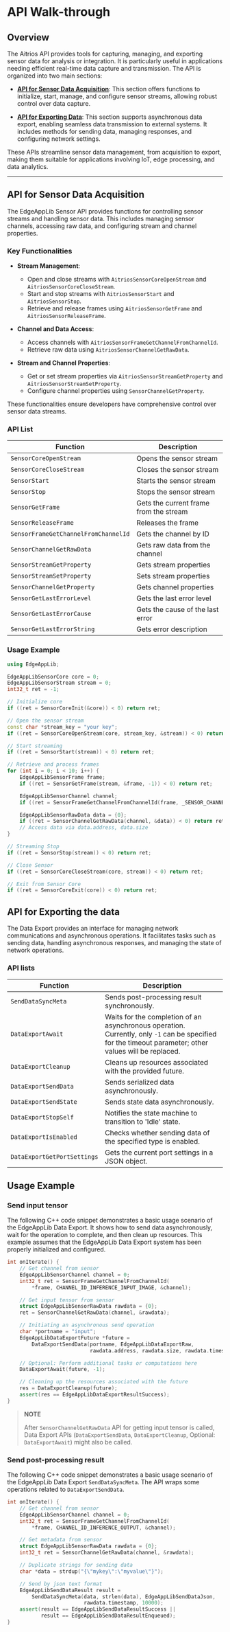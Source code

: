 # API Walk-through

## Overview
The Aitrios API provides tools for capturing, managing, and exporting sensor data for analysis or integration. It is particularly useful in applications needing efficient real-time data capture and transmission. The API is organized into two main sections:

- **[API for Sensor Data Acquisition](#api-for-sensor-data-acquisition)**: This section offers functions to initialize, start, manage, and configure sensor streams, allowing robust control over data capture.

- **[API for Exporting Data](#api-for-exporting-the-data)**: This section supports asynchronous data export, enabling seamless data transmission to external systems. It includes methods for sending data, managing responses, and configuring network settings.

These APIs streamline sensor data management, from acquisition to export, making them suitable for applications involving IoT, edge processing, and data analytics.

---

## API for Sensor Data Acquisition

The EdgeAppLib Sensor API provides functions for controlling sensor streams and handling sensor data. This includes managing sensor channels, accessing raw data, and configuring stream and channel properties.

### Key Functionalities
- **Stream Management**:
  - Open and close streams with `AitriosSensorCoreOpenStream` and `AitriosSensorCoreCloseStream`.
  - Start and stop streams with `AitriosSensorStart` and `AitriosSensorStop`.
  - Retrieve and release frames using `AitriosSensorGetFrame` and `AitriosSensorReleaseFrame`.

- **Channel and Data Access**:
  - Access channels with `AitriosSensorFrameGetChannelFromChannelId`.
  - Retrieve raw data using `AitriosSensorChannelGetRawData`.

- **Stream and Channel Properties**:
  - Get or set stream properties via `AitriosSensorStreamGetProperty` and `AitriosSensorStreamSetProperty`.
  - Configure channel properties using `SensorChannelGetProperty`.

These functionalities ensure developers have comprehensive control over sensor data streams.

### API List

| Function                               | Description                             |
| -------------------------------------- | --------------------------------------- |
| `SensorCoreOpenStream`          | Opens the sensor stream                 |
| `SensorCoreCloseStream`         | Closes the sensor stream                |
| `SensorStart`                   | Starts the sensor stream                |
| `SensorStop`                    | Stops the sensor stream                 |
| `SensorGetFrame`                | Gets the current frame from the stream  |
| `SensorReleaseFrame`            | Releases the frame                      |
| `SensorFrameGetChannelFromChannelId` | Gets the channel by ID             |
| `SensorChannelGetRawData`       | Gets raw data from the channel          |
| `SensorStreamGetProperty`       | Gets stream properties                  |
| `SensorStreamSetProperty`       | Sets stream properties                  |
| `SensorChannelGetProperty`      | Gets channel properties                 |
| `SensorGetLastErrorLevel`       | Gets the last error level               |
| `SensorGetLastErrorCause`       | Gets the cause of the last error        |
| `SensorGetLastErrorString`      | Gets error description                  |

### Usage Example

```cpp
using EdgeAppLib;

EdgeAppLibSensorCore core = 0;
EdgeAppLibSensorStream stream = 0;
int32_t ret = -1;

// Initialize core
if ((ret = SensorCoreInit(&core)) < 0) return ret;

// Open the sensor stream
const char *stream_key = "your key";
if ((ret = SensorCoreOpenStream(core, stream_key, &stream)) < 0) return ret;

// Start streaming
if ((ret = SensorStart(stream)) < 0) return ret;

// Retrieve and process frames
for (int i = 0; i < 10; i++) {
    EdgeAppLibSensorFrame frame;
    if ((ret = SensorGetFrame(stream, &frame, -1)) < 0) return ret;

    EdgeAppLibSensorChannel channel;
    if ((ret = SensorFrameGetChannelFromChannelId(frame, _SENSOR_CHANNEL_ID_INFERENCE_OUTPUT, &channel)) < 0) return ret;

    EdgeAppLibSensorRawData data = {0};
    if ((ret = SensorChannelGetRawData(channel, &data)) < 0) return ret;
    // Access data via data.address, data.size
}

// Streaming Stop
if ((ret = SensorStop(stream)) < 0) return ret;

// Close Sensor
if ((ret = SensorCoreCloseStream(core, stream)) < 0) return ret;

// Exit from Sensor Core
if ((ret = SensorCoreExit(core)) < 0) return ret;

```

## API for Exporting the data

The  Data Export provides an interface for managing network communications and asynchronous operations. It facilitates tasks such as sending data, handling asynchronous responses, and managing the state of network operations.

### API lists

| Function                    | Description                                                   |
|----------------------------|---------------------------------------------------------------|
| `SendDataSyncMeta`         | Sends post-processing result synchronously.                   |
| `DataExportAwait`          | Waits for the completion of an asynchronous operation.  <br>Currently, only `-1` can be specified for the timeout parameter; other values will be replaced. |
| `DataExportCleanup`        | Cleans up resources associated with the provided future.      |
| `DataExportSendData`       | Sends serialized data asynchronously.                         |
| `DataExportSendState`      | Sends state data asynchronously.                              |
| `DataExportStopSelf`       | Notifies the state machine to transition to 'Idle' state.     |
| `DataExportIsEnabled`      | Checks whether sending data of the specified type is enabled. |
| `DataExportGetPortSettings`| Gets the current port settings in a JSON object.              |


## Usage Example

### Send input tensor

The following C++ code snippet demonstrates a basic usage scenario of the EdgeAppLib Data Export. It shows how to send data asynchronously, wait for the operation to complete, and then clean up resources. This example assumes that the EdgeAppLib Data Export system has been properly initialized and configured.


```cpp
int onIterate() {
    // Get channel from sensor
    EdgeAppLibSensorChannel channel = 0;
    int32_t ret = SensorFrameGetChannelFromChannelId(
        *frame, CHANNEL_ID_INFERENCE_INPUT_IMAGE, &channel);

    // Get input tensor from sensor
    struct EdgeAppLibSensorRawData rawdata = {0};
    ret = SensorChannelGetRawData(channel, &rawdata);

    // Initiating an asynchronous send operation
    char *portname = "input";
    EdgeAppLibDataExportFuture *future = 
        DataExportSendData(portname, EdgeAppLibDataExportRaw,
                           rawdata.address, rawdata.size, rawdata.timestamp);

    // Optional: Perform additional tasks or computations here
    DataExportAwait(future, -1);

    // Cleaning up the resources associated with the future
    res = DataExportCleanup(future);
    assert(res == EdgeAppLibDataExportResultSuccess);
}
```

> **NOTE**
> 
> After `SensorChannelGetRawData` API for getting input tensor is called,  Data Export APIs (`DataExportSendData`, `DataExportCleanup`, Optional: `DataExportAwait`) might also be called.

### Send post-processing result

The following C++ code snippet demonstrates a basic usage scenario of the EdgeAppLib Data Export `SendDataSyncMeta`. The API wraps some operations related to `DataExportSendData`.

```cpp
int onIterate() {
    // Get channel from sensor
    EdgeAppLibSensorChannel channel = 0;
    int32_t ret = SensorFrameGetChannelFromChannelId(
        *frame, CHANNEL_ID_INFERENCE_OUTPUT, &channel);

    // Get metadata from sensor
    struct EdgeAppLibSensorRawData rawdata = {0};
    int32_t ret = SensorChannelGetRawData(channel, &rawdata);

    // Duplicate strings for sending data
    char *data = strdup("{\"mykey\":\"myvalue\"}");

    // Send by json text format
    EdgeAppLibSendDataResult result =
        SendDataSyncMeta(data, strlen(data), EdgeAppLibSendDataJson,
                         rawdata.timestamp, 10000);
    assert(result == EdgeAppLibSendDataResultSuccess ||
           result == EdgeAppLibSendDataResultEnqueued);
}
```
